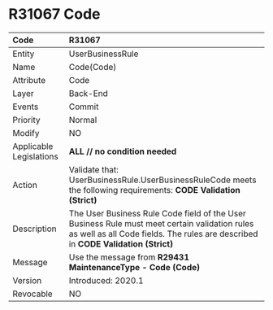 # R31067 Code

Code|R31067
|:----|:----
Entity|UserBusinessRule
Name|Code(Code)
Attribute|Code
Layer|Back-End
Events|Commit
Priority|Normal
Modify|NO
Applicable Legislations|**ALL // no condition needed**
Action|Validate that:<br>UserBusinessRule.UserBusinessRuleCode meets the following requirements: **CODE Validation (Strict)**
Description|The User Business Rule Code field of the User Business Rule must meet certain validation rules as well as all Code fields. The rules are described in **CODE Validation (Strict)**
Message|Use the message from **R29431 MaintenanceType - Code (Code)**
Version|Introduced: 2020.1
Revocable|NO

